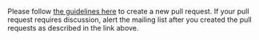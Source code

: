 Please follow [the guidelines here](https://github.com/Materials-Consortia/OPTiMaDe/wiki/How-to-contribute#submit-proposed-changes) to create a new pull request.
If your pull request requires discussion, alert the mailing list after you created the pull requests as described in the link above.
